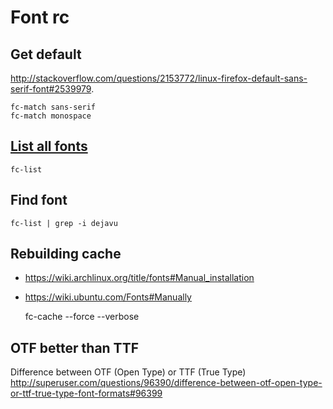 # Font rc

## Get default

<http://stackoverflow.com/questions/2153772/linux-firefox-default-sans-serif-font#2539979>.

    fc-match sans-serif
    fc-match monospace

## [List all fonts][]

    fc-list

[list all fonts]: https://wiki.archlinux.org/title/fonts#List_all_installed_fonts

## Find font

    fc-list | grep -i dejavu

## Rebuilding cache

* <https://wiki.archlinux.org/title/fonts#Manual_installation>
* <https://wiki.ubuntu.com/Fonts#Manually>

    fc-cache --force --verbose

## OTF better than TTF

Difference between OTF (Open Type) or TTF (True Type)
<http://superuser.com/questions/96390/difference-between-otf-open-type-or-ttf-true-type-font-formats#96399>
